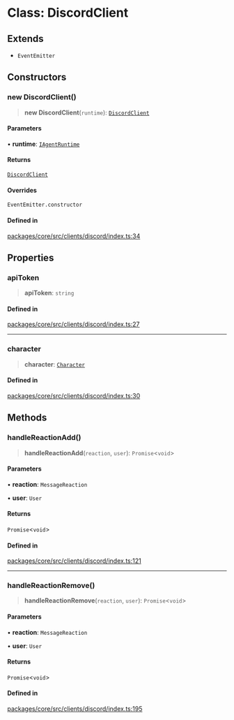 # Class: DiscordClient

## Extends

- `EventEmitter`

## Constructors

### new DiscordClient()

> **new DiscordClient**(`runtime`): [`DiscordClient`](DiscordClient.md)

#### Parameters

• **runtime**: [`IAgentRuntime`](../interfaces/IAgentRuntime.md)

#### Returns

[`DiscordClient`](DiscordClient.md)

#### Overrides

`EventEmitter.constructor`

#### Defined in

[packages/core/src/clients/discord/index.ts:34](https://github.com/ai16z/eliza/blob/main/packages/core/src/clients/discord/index.ts#L34)

## Properties

### apiToken

> **apiToken**: `string`

#### Defined in

[packages/core/src/clients/discord/index.ts:27](https://github.com/ai16z/eliza/blob/main/packages/core/src/clients/discord/index.ts#L27)

***

### character

> **character**: [`Character`](../type-aliases/Character.md)

#### Defined in

[packages/core/src/clients/discord/index.ts:30](https://github.com/ai16z/eliza/blob/main/packages/core/src/clients/discord/index.ts#L30)

## Methods

### handleReactionAdd()

> **handleReactionAdd**(`reaction`, `user`): `Promise`\<`void`\>

#### Parameters

• **reaction**: `MessageReaction`

• **user**: `User`

#### Returns

`Promise`\<`void`\>

#### Defined in

[packages/core/src/clients/discord/index.ts:121](https://github.com/ai16z/eliza/blob/main/packages/core/src/clients/discord/index.ts#L121)

***

### handleReactionRemove()

> **handleReactionRemove**(`reaction`, `user`): `Promise`\<`void`\>

#### Parameters

• **reaction**: `MessageReaction`

• **user**: `User`

#### Returns

`Promise`\<`void`\>

#### Defined in

[packages/core/src/clients/discord/index.ts:195](https://github.com/ai16z/eliza/blob/main/packages/core/src/clients/discord/index.ts#L195)
